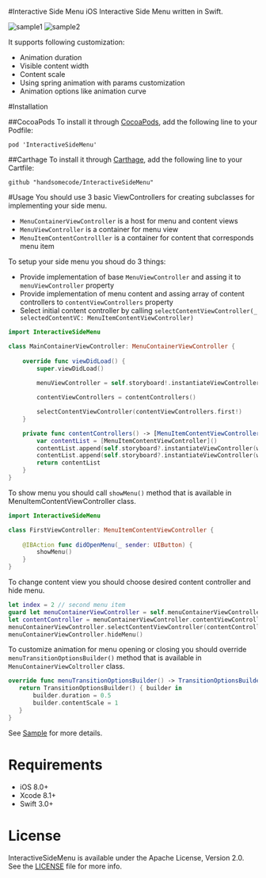 #Interactive Side Menu
iOS Interactive Side Menu written in Swift. 

![sample1](Screenshots/InteractiveSideMenu1.gif)
![sample2](Screenshots/InteractiveSideMenu2.gif)

It supports following customization:
- Animation duration
- Visible content width
- Content scale
- Using spring animation with params customization
- Animation options like animation curve

#Installation

##CocoaPods
To install it through [CocoaPods](https://cocoapods.org/), add the following line to your Podfile:
```
pod 'InteractiveSideMenu'
```

##Carthage
To install it through [Carthage](https://github.com/Carthage/Carthage), add the following line to your Cartfile:
```
github "handsomecode/InteractiveSideMenu"
```


#Usage
You should use 3 basic ViewControllers for creating subclasses for implementing your side menu.
- ```MenuContainerViewController``` is a host for menu and content views
- ```MenuViewController``` is a container for menu view
- ```MenuItemContentControlller``` is a container for content that corresponds menu item

To setup your side menu you shoud do 3 things:
- Provide implementation of base ```MenuViewController``` and assing it to  ```menuViewController``` property
- Provide implementation of menu content and assing array of content controllers to ```contentViewControllers``` property
- Select initial content controller by calling ```selectContentViewController(_ selectedContentVC: MenuItemContentViewController)```

```swift
import InteractiveSideMenu

class MainContainerViewController: MenuContainerViewController {
    
    override func viewDidLoad() {
        super.viewDidLoad()
     
        menuViewController = self.storyboard!.instantiateViewController(withIdentifier: "NavigationMenu") as! MenuViewController

		contentViewControllers = contentControllers()

        selectContentViewController(contentViewControllers.first!)
    }

    private func contentControllers() -> [MenuItemContentViewController] {
    	var contentList = [MenuItemContentViewController]()
    	contentList.append(self.storyboard?.instantiateViewController(withIdentifier: "First") as! MenuItemContentViewController)
    	contentList.append(self.storyboard?.instantiateViewController(withIdentifier: "Second") as! MenuItemContentViewController)
    	return contentList
	}
}
```

To show menu you should call ```showMenu()``` method that is available in MenuItemContentViewController class.
```swift
import InteractiveSideMenu

class FirstViewController: MenuItemContentViewController {
    
    @IBAction func didOpenMenu(_ sender: UIButton) {
        showMenu()
    }
}
``` 

To change content view you should choose desired content controller and hide menu.
```swift
let index = 2 // second menu item
guard let menuContainerViewController = self.menuContainerViewController else { return }
let contentController = menuContainerViewController.contentViewControllers[index]
menuContainerViewController.selectContentViewController(contentController)
menuContainerViewController.hideMenu()
 ```

 To customize animation for menu opening or closing you should override ```menuTransitionOptionsBuilder()``` method that is available in ```MenuContainerViewColtroller``` class.
 ```swift
 override func menuTransitionOptionsBuilder() -> TransitionOptionsBuilder? {
    return TransitionOptionsBuilder() { builder in
        builder.duration = 0.5
        builder.contentScale = 1
    }
}
  ```

 See [Sample](./Sample) for more details.

# Requirements
- iOS 8.0+
- Xcode 8.1+
- Swift 3.0+


# License
InteractiveSideMenu is available under the Apache License, Version 2.0. See the [LICENSE](./LICENSE) file for more info.